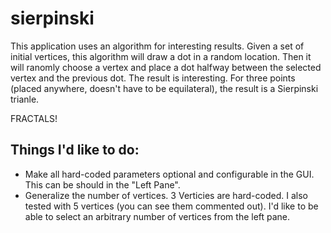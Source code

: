 # sierpinski

This application uses an algorithm for interesting results.  Given a set of initial vertices, this algorithm will draw a dot in a random location.  Then it will ranomly choose a vertex and place a dot halfway between the selected vertex and the previous dot.  The result is interesting.  For three points (placed anywhere, doesn't have to be equilateral), the result is a Sierpinski trianle.

FRACTALS!

## Things I'd like to do:
- Make all hard-coded parameters optional and configurable in the GUI.  This can be should in the "Left Pane".  
- Generalize the number of vertices.  3 Verticies are hard-coded.  I also tested with 5 vertices (you can see them commented out).  I'd like to be able to select an arbitrary number of vertices from the left pane.   
